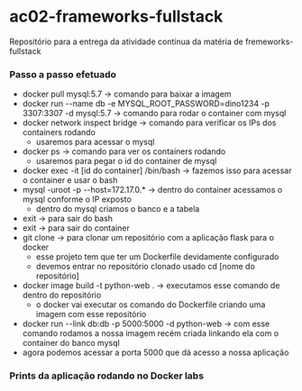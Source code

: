 # ac02-frameworks-fullstack
Repositório para a entrega da atividade continua da matéria de fremeworks-fullstack

### Passo a passo efetuado
- docker pull mysql:5.7 -> comando para baixar a imagem
- docker run --name db -e MYSQL_ROOT_PASSWORD=dino1234 -p 3307:3307 -d mysql:5.7 -> comando para rodar o container com mysql
- docker network inspect bridge -> comando para verificar os IPs dos containers rodando
    - usaremos para acessar o mysql
- docker ps -> comando para ver os containers rodando
    - usaremos para pegar o id do container de mysql
- docker exec -it [id do container] /bin/bash -> fazemos isso para acessar o container e usar o bash
- mysql -uroot -p --host=172.17.0.* -> dentro do container acessamos o mysql conforme o IP exposto
    - dentro do mysql criamos o banco e a tabela
- exit -> para sair do bash
- exit -> para sair do container
- git clone -> para clonar um repositório com a aplicação flask para o docker
    - esse projeto tem que ter um Dockerfile devidamente configurado
    - devemos entrar no repositório clonado usado cd [nome do repositório]
- docker image build -t python-web . -> executamos esse comando de dentro do repositório
    - o docker vai executar os comando do Dockerfile criando uma imagem com esse repositório
- docker run --link db:db -p 5000:5000 -d python-web -> com esse comando rodamos a nossa imagem recém criada linkando ela com o container do banco mysql
- agora podemos acessar a porta 5000 que dá acesso a nossa aplicação

### Prints da aplicação rodando no Docker labs



